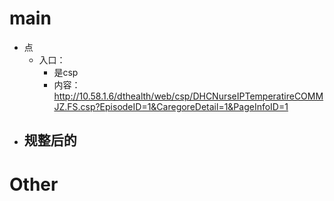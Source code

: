 # main

- 点
	- 入口：
		- 是csp
		- 内容：http://10.58.1.6/dthealth/web/csp/DHCNurseIPTemperatireCOMMJZ.FS.csp?EpisodeID=1&CaregoreDetail=1&PageInfoID=1
- 规整后的
	- 

# Other

